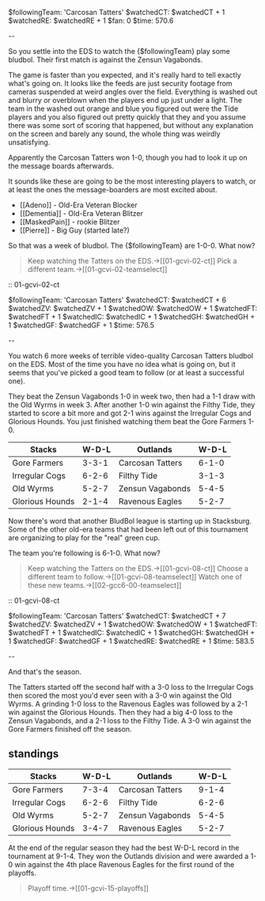 $followingTeam: 'Carcosan Tatters'
$watchedCT: $watchedCT + 1
$watchedRE: $watchedRE + 1
$fan: 0
$time: 570.6

--

So you settle into the EDS to watch the {$followingTeam} play some bludbol. Their first match is against the Zensun Vagabonds.

The game is faster than you expected, and it's really hard to tell exactly what's going on. It looks like the feeds are just security footage from cameras suspended at weird angles over the field. Everything is washed out and blurry or overblown when the players end up just under a light. The team in the washed out orange and blue you figured out were the Tide players and you also figured out pretty quickly that they  and you assume there was some sort of scoring that happened, but without any explanation on the screen and barely any sound, the whole thing was weirdly unsatisfying.

Apparently the Carcosan Tatters won 1-0, though you had to look it up on the message boards afterwards. 

It sounds like these are going to be the most interesting players to watch, or at least the ones the message-boarders are most excited about.

* [[Adeno]] - Old-Era Veteran Blocker
* [[Dementia]] - Old-Era Veteran Blitzer
* [[MaskedPain]] - rookie Blitzer
* [[Pierre]] - Big Guy (started late?)

So that was a week of bludbol. The {$followingTeam} are 1-0-0. What now?

> Keep watching the Tatters on the EDS.->[[01-gcvi-02-ct]]
> Pick a different team.->[[01-gcvi-02-teamselect]]

:: 01-gcvi-02-ct

$followingTeam: 'Carcosan Tatters'
$watchedCT: $watchedCT + 6
$watchedZV: $watchedZV + 1
$watchedOW: $watchedOW + 1
$watchedFT: $watchedFT + 1
$watchedIC: $watchedIC + 1
$watchedGH: $watchedGH + 1
$watchedGF: $watchedGF + 1
$time: 576.5

--

You watch 6 more weeks of terrible video-quality Carcosan Tatters bludbol on the EDS. Most of the time you have no idea what is going on, but it seems that you've picked a good team to follow (or at least a successful one).

They beat the Zensun Vagabonds 1-0 in week two, then had a 1-1 draw with the Old Wyrms in week 3. After another 1-0 win against the Filthy Tide, they started to score a bit more and got 2-1 wins against the Irregular Cogs and Glorious Hounds. You just finished watching them beat the Gore Farmers 1-0.

| Stacks | W-D-L | Outlands | W-D-L |
|-------|-----|--|--|
| Gore Farmers | 3-3-1 | Carcosan Tatters | 6-1-0 |
| Irregular Cogs | 6-2-6 | Filthy Tide | 3-1-3 |
| Old Wyrms | 5-2-7 | Zensun Vagabonds | 5-4-5 |
| Glorious Hounds | 2-1-4 | Ravenous Eagles | 5-2-7 |

Now there's word that another BludBol league is starting up in Stacksburg. Some of the other old-era teams that had been left out of this tournament are organizing to play for the "real" green cup.

The team you're following is 6-1-0. What now?

> Keep watching the Tatters on the EDS.->[[01-gcvi-08-ct]]
> Choose a different team to follow.->[[01-gcvi-08-teamselect]]
> Watch one of these new teams.->[[02-gcc6-00-teamselect]]


:: 01-gcvi-08-ct

$followingTeam: 'Carcosan Tatters'
$watchedCT: $watchedCT + 7
$watchedZV: $watchedZV + 1
$watchedOW: $watchedOW + 1
$watchedFT: $watchedFT + 1
$watchedIC: $watchedIC + 1
$watchedGH: $watchedGH + 1
$watchedGF: $watchedGF + 1
$watchedRE: $watchedRE + 1
$time: 583.5

--

And that's the season.

The Tatters started off the second half with a 3-0 loss to the Irregular Cogs then scored the most you'd ever seen with a 3-0 win against the Old Wyrms. A grinding 1-0 loss to the Ravenous Eagles was followed by a 2-1 win against the Glorious Hounds. Then they had a big 4-0 loss to the Zensun Vagabonds, and a 2-1 loss to the Filthy Tide. A 3-0 win against the Gore Farmers finished off the season.

## standings

| Stacks | W-D-L | Outlands | W-D-L |
|-------|-----|--|--|
| Gore Farmers | 7-3-4 | Carcosan Tatters | 9-1-4 |
| Irregular Cogs | 6-2-6 | Filthy Tide | 6-2-6 |
| Old Wyrms | 5-2-7 | Zensun Vagabonds | 5-4-5 |
| Glorious Hounds | 3-4-7 | Ravenous Eagles | 5-2-7 |

At the end of the regular season they had the best W-D-L record in the tournament at 9-1-4. They won the Outlands division and were awarded a 1-0 win against the 4th place Ravenous Eagles for the first round of the playoffs.

> Playoff time.->[[01-gcvi-15-playoffs]]